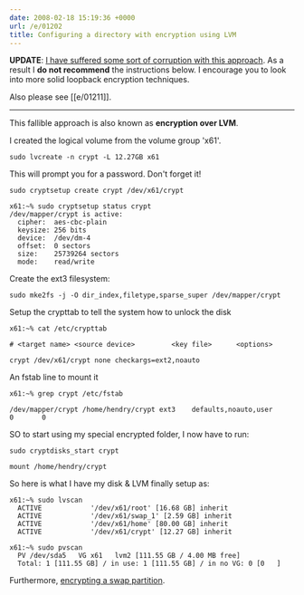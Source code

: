 ```yaml
---
date: 2008-02-18 15:19:36 +0000
url: /e/01202
title: Configuring a directory with encryption using LVM
---
```



**UPDATE**: [I have suffered some sort of corruption with this
approach](http://lists.alioth.debian.org/pipermail/pkg-cryptsetup-devel/2008-April/001960.html).
As a result I **do not recommend** the instructions below. I encourage you to
look into more solid loopback encryption techniques.

Also please see [[e/01211]].

-------------------


This fallible approach is also known as **encryption over LVM**.

I created the logical volume from the volume group 'x61'.

    sudo lvcreate -n crypt -L 12.27GB x61

This will prompt you for a password. Don't forget it!

    sudo cryptsetup create crypt /dev/x61/crypt

    x61:~% sudo cryptsetup status crypt
    /dev/mapper/crypt is active:
      cipher:  aes-cbc-plain
      keysize: 256 bits
      device:  /dev/dm-4
      offset:  0 sectors
      size:    25739264 sectors
      mode:    read/write

Create the ext3 filesystem:

    sudo mke2fs -j -O dir_index,filetype,sparse_super /dev/mapper/crypt

Setup the crypttab to tell the system how to unlock the disk


	x61:~% cat /etc/crypttab

	# <target name> <source device>         <key file>      <options>

	crypt /dev/x61/crypt none checkargs=ext2,noauto

An fstab line to mount it


	x61:~% grep crypt /etc/fstab

	/dev/mapper/crypt /home/hendry/crypt ext3    defaults,noauto,user        0       0

SO to start using my special encrypted folder, I now have to run:


	sudo cryptdisks_start crypt

	mount /home/hendry/crypt

So here is what I have my disk & LVM finally setup as:

    x61:~% sudo lvscan
      ACTIVE            '/dev/x61/root' [16.68 GB] inherit
      ACTIVE            '/dev/x61/swap_1' [2.59 GB] inherit
      ACTIVE            '/dev/x61/home' [80.00 GB] inherit
      ACTIVE            '/dev/x61/crypt' [12.27 GB] inherit

    x61:~% sudo pvscan
      PV /dev/sda5   VG x61   lvm2 [111.55 GB / 4.00 MB free]
      Total: 1 [111.55 GB] / in use: 1 [111.55 GB] / in no VG: 0 [0   ]


Furthermore, [encrypting a swap partition](http://feeding.cloud.geek.nz/2008/03/encrypted-swap-partition-on.html).
